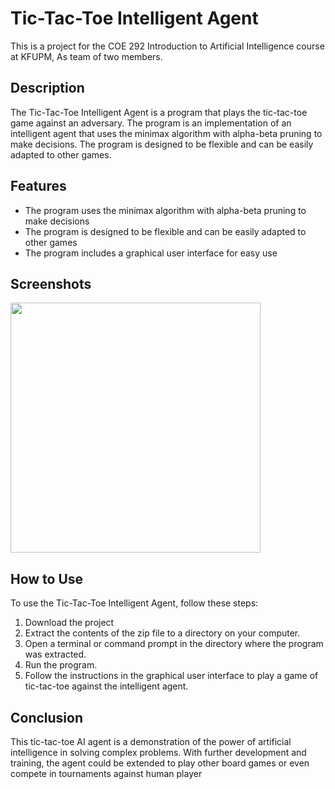# Tic-Tac-Toe Intelligent Agent 

This is a project for the COE 292 Introduction to Artificial Intelligence course at KFUPM, As team of two members.

## Description

The Tic-Tac-Toe Intelligent Agent is a program that plays the tic-tac-toe game against an adversary. The program is an implementation of an intelligent agent that uses the minimax algorithm with alpha-beta pruning to make decisions. The program is designed to be flexible and can be easily adapted to other games.

## Features

- The program uses the minimax algorithm with alpha-beta pruning to make decisions
- The program is designed to be flexible and can be easily adapted to other games
- The program includes a graphical user interface for easy use

## Screenshots

<img src="https://user-images.githubusercontent.com/65549274/232622424-f25b032a-0da1-4312-9996-fdc61b93ade6.jpg" width="400">


## How to Use

To use the Tic-Tac-Toe Intelligent Agent, follow these steps:

1. Download the project
2. Extract the contents of the zip file to a directory on your computer.
3. Open a terminal or command prompt in the directory where the program was extracted.
4. Run the program.
5. Follow the instructions in the graphical user interface to play a game of tic-tac-toe against the intelligent agent.

## Conclusion
This tic-tac-toe AI agent is a demonstration of the power of artificial intelligence in solving complex problems. 
With further development and training, the agent could be extended to play other board games or even compete in tournaments against human player
